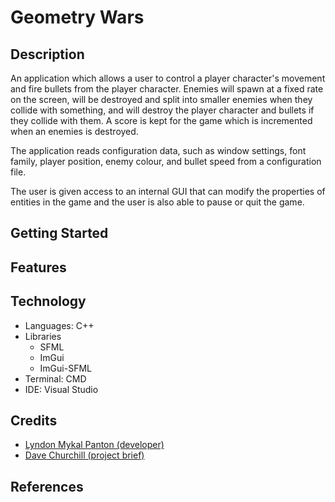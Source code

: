 # Geometry Wars

## Description

An application which allows a user to control a player character's movement and
fire bullets from the player character. Enemies will spawn at a fixed rate on
the screen, will be destroyed and split into smaller enemies when they collide
with something, and will destroy the player character and bullets if they
collide with them. A score is kept for the game which is incremented when an
enemies is destroyed.

The application reads configuration data, such as window settings, font family,
player position, enemy colour, and bullet speed from a configuration file.

The user is given access to an internal GUI that can modify the properties of
entities in the game and the user is also able to pause or quit the game.

## Getting Started

## Features

## Technology

- Languages: C++
- Libraries
    - SFML
    - ImGui
    - ImGui-SFML
- Terminal: CMD
- IDE: Visual Studio

## Credits

- [Lyndon Mykal Panton (developer)](https://github.com/lyndonpanton)
- [Dave Churchill (project brief)](https://www.cs.mun.ca/~dchurchill/)

## References
